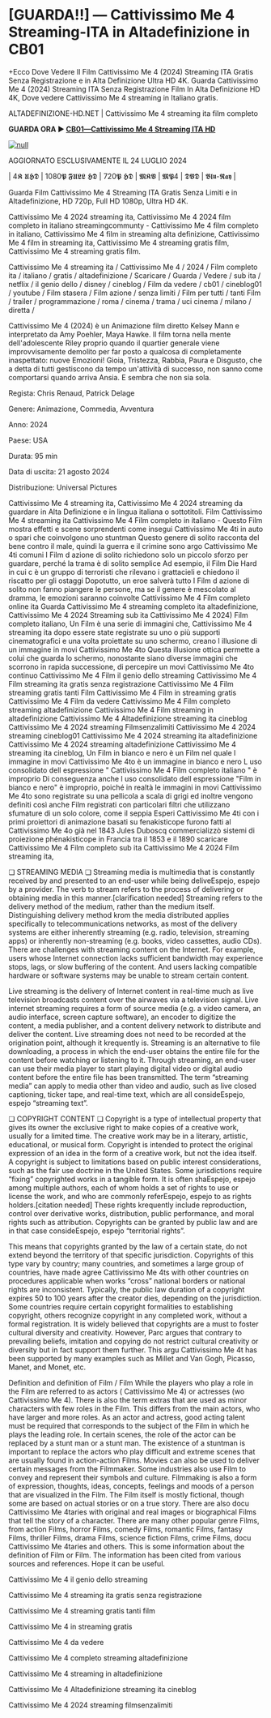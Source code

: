 # [GUARDA!!] — Cattivissimo Me 4 Streaming-ITA in Altadefinizione in CB01

+Ecco Dove Vedere Il Film Cattivissimo Me 4 (2024) Streaming ITA Gratis Senza Registrazione e in Alta Definizione Ultra HD 4K.
Guarda Cattivissimo Me 4 (2024) Streaming ITA Senza Registrazione Film In Alta Definizione HD 4K, Dove vedere Cattivissimo Me 4 streaming in Italiano gratis.

ALTADEFINIZIONE-HD.NET | Cattivissimo Me 4 streaming ita film completo

**GUARDA ORA ▶️ [CB01—Cattivissimo Me 4 Streaming ITA HD](https://t.co/aSTNCAVmkj)**

[![null](https://static.wixstatic.com/media/855a25_043b5abeb4ae4d35ac003198e7fe56ed~mv2.gif)](https://t.co/aSTNCAVmkj)

AGGIORNATO ESCLUSIVAMENTE IL 24 LUGLIO 2024

| 4𝕶 𝖀𝕳𝕯 | 1080𝕻 𝕱𝖀𝕷𝕷 𝕳𝕯 | 720𝕻 𝕳𝕯 | 𝕸𝕶𝖁 | 𝕸𝕻4 | 𝕯𝖁𝕯 | 𝕭𝖑𝖚-𝕽𝖆𝖞 |

Guarda Film Cattivissimo Me 4 Streaming ITA Gratis Senza Limiti e in Altadefinizione, HD 720p, Full HD 1080p, Ultra HD 4K.

Cattivissimo Me 4 2024 streaming ita, Cattivissimo Me 4 2024 film completo in italiano streamingcommunty - Cattivissimo Me 4 film completo in italiano, Cattivissimo Me 4 film in streaming alta definizione, Cattivissimo Me 4 film in streaming ita, Cattivissimo Me 4 streaming gratis film, Cattivissimo Me 4 streaming gratis film.

Cattivissimo Me 4 streaming ita / Cattivissimo Me 4 / 2024 / Film completo ita / italiano / gratis / altadefinizione / Scaricare / Guarda / Vedere / sub ita / netflix / il genio dello / disney / cineblog / Film da vedere / cb01 / cineblog01 / youtube / Film stasera / Film azione / senza limiti / Film per tutti / tanti Film / trailer / programmazione / roma / cinema / trama / uci cinema / milano / diretta /

Cattivissimo Me 4 (2024) è un Animazione film diretto Kelsey Mann e interpretato da Amy Poehler, Maya Hawke. Il film torna nella mente dell'adolescente Riley proprio quando il quartier generale viene improvvisamente demolito per far posto a qualcosa di completamente inaspettato: nuove Emozioni! Gioia, Tristezza, Rabbia, Paura e Disgusto, che a detta di tutti gestiscono da tempo un'attività di successo, non sanno come comportarsi quando arriva Ansia. E sembra che non sia sola.

Regista: Chris Renaud, Patrick Delage


Genere: Animazione, Commedia, Avventura


Anno: 2024


Paese: USA


Durata: 95 min


Data di uscita: 21 agosto 2024


Distribuzione: Universal Pictures


Cattivissimo Me 4 streaming ita, Cattivissimo Me 4 2024 streaming da guardare in Alta Definizione e in lingua italiana o sottotitoli. Film Cattivissimo Me 4 streaming ita Cattivissimo Me 4 Film completo in italiano - Questo Film mostra effetti e scene sorprendenti come insegui Cattivissimo Me 4ti in auto o spari che coinvolgono uno stuntman Questo genere di solito racconta del bene contro il male, quindi la guerra e il crimine sono argo Cattivissimo Me 4ti comuni I Film d azione di solito richiedono solo un piccolo sforzo per guardare, perché la trama è di solito semplice Ad esempio, il Film Die Hard in cui c è un gruppo di terroristi che rilevano i grattacieli e chiedono il riscatto per gli ostaggi Dopotutto, un eroe salverà tutto I Film d azione di solito non fanno piangere le persone, ma se il genere è mescolato al dramma, le emozioni saranno coinvolte Cattivissimo Me 4 Film completo online ita Guarda Cattivissimo Me 4 streaming completo ita altadefinizione, Cattivissimo Me 4 2024 Streaming sub ita Cattivissimo Me 4 2024) Film completo italiano, Un Film è una serie di immagini che, Cattivissimo Me 4 streaming ita dopo essere state registrate su uno o più supporti cinematografici e una volta proiettate su uno schermo, creano l illusione di un immagine in movi Cattivissimo Me 4to Questa illusione ottica permette a colui che guarda lo schermo, nonostante siano diverse immagini che scorrono in rapida successione, di percepire un movi Cattivissimo Me 4to continuo Cattivissimo Me 4 Film il genio dello streaming Cattivissimo Me 4 Film streaming ita gratis senza registrazione Cattivissimo Me 4 Film streaming gratis tanti Film Cattivissimo Me 4 Film in streaming gratis Cattivissimo Me 4 Film da vedere Cattivissimo Me 4 Film completo streaming altadefinizione Cattivissimo Me 4 Film streaming in altadefinizione Cattivissimo Me 4 Altadefinizione streaming ita cineblog Cattivissimo Me 4 2024 streaming Filmsenzalimiti Cattivissimo Me 4 2024 streaming cineblog01 Cattivissimo Me 4 2024 streaming ita altadefinizione Cattivissimo Me 4 2024 streaming altadefinizione Cattivissimo Me 4 streaming ita cineblog, Un Film in bianco e nero è un Film nel quale l immagine in movi Cattivissimo Me 4to è un immagine in bianco e nero L uso consolidato dell espressione " Cattivissimo Me 4 Film completo italiano " è improprio Di conseguenza anche l uso consolidato dell espressione "Film in bianco e nero" è improprio, poiché in realtà le immagini in movi Cattivissimo Me 4to sono registrate su una pellicola a scala di grigi ed inoltre vengono definiti così anche Film registrati con particolari filtri che utilizzano sfumature di un solo colore, come il seppia Esperi Cattivissimo Me 4ti con i primi proiettori di animazione basati su fenakisticope furono fatti al Cattivissimo Me 4o già nel 1843 Jules Duboscq commercializzò sistemi di proiezione phénakisticope in Francia tra il 1853 e il 1890 scaricare Cattivissimo Me 4 Film completo sub ita Cattivissimo Me 4 2024 Film streaming ita,

❏ STREAMING MEDIA ❏ Streaming media is multimedia that is constantly received by and presented to an end-user while being deliveEspejo, espejo by a provider. The verb to stream refers to the process of delivering or obtaining media in this manner.[clarification needed] Streaming refers to the delivery method of the medium, rather than the medium itself. Distinguishing delivery method krom the media distributed applies specifically to telecommunications networks, as most of the delivery systems are either inherently streaming (e.g. radio, television, streaming apps) or inherently non-streaming (e.g. books, video cassettes, audio CDs). There are challenges with streaming content on the Internet. For example, users whose Internet connection lacks sufficient bandwidth may experience stops, lags, or slow buffering of the content. And users lacking compatible hardware or software systems may be unable to stream certain content.

Live streaming is the delivery of Internet content in real-time much as live television broadcasts content over the airwaves via a television signal. Live internet streaming requires a form of source media (e.g. a video camera, an audio interface, screen capture software), an encoder to digitize the content, a media publisher, and a content delivery network to distribute and deliver the content. Live streaming does not need to be recorded at the origination point, although it krequently is. Streaming is an alternative to file downloading, a process in which the end-user obtains the entire file for the content before watching or listening to it. Through streaming, an end-user can use their media player to start playing digital video or digital audio content before the entire file has been transmitted. The term “streaming media” can apply to media other than video and audio, such as live closed captioning, ticker tape, and real-time text, which are all consideEspejo, espejo “streaming text”.

❏ COPYRIGHT CONTENT ❏ Copyright is a type of intellectual property that gives its owner the exclusive right to make copies of a creative work, usually for a limited time. The creative work may be in a literary, artistic, educational, or musical form. Copyright is intended to protect the original expression of an idea in the form of a creative work, but not the idea itself. A copyright is subject to limitations based on public interest considerations, such as the fair use doctrine in the United States. Some jurisdictions require “fixing” copyrighted works in a tangible form. It is often shaEspejo, espejo among multiple authors, each of whom holds a set of rights to use or license the work, and who are commonly referEspejo, espejo to as rights holders.[citation needed] These rights krequently include reproduction, control over derivative works, distribution, public performance, and moral rights such as attribution. Copyrights can be granted by public law and are in that case consideEspejo, espejo “territorial rights”.

This means that copyrights granted by the law of a certain state, do not extend beyond the territory of that specific jurisdiction. Copyrights of this type vary by country; many countries, and sometimes a large group of countries, have made agree Cattivissimo Me 4ts with other countries on procedures applicable when works “cross” national borders or national rights are inconsistent. Typically, the public law duration of a copyright expires 50 to 100 years after the creator dies, depending on the jurisdiction. Some countries require certain copyright formalities to establishing copyright, others recognize copyright in any completed work, without a formal registration. It is widely believed that copyrights are a must to foster cultural diversity and creativity. However, Parc argues that contrary to prevailing beliefs, imitation and copying do not restrict cultural creativity or diversity but in fact support them further. This argu Cattivissimo Me 4t has been supported by many examples such as Millet and Van Gogh, Picasso, Manet, and Monet, etc.

Definition and definition of Film / Film While the players who play a role in the Film are referred to as actors ( Cattivissimo Me 4) or actresses (wo Cattivissimo Me 4). There is also the term extras that are used as minor characters with few roles in the Film. This differs from the main actors, who have larger and more roles. As an actor and actress, good acting talent must be required that corresponds to the subject of the Film in which he plays the leading role. In certain scenes, the role of the actor can be replaced by a stunt man or a stunt man. The existence of a stuntman is important to replace the actors who play difficult and extreme scenes that are usually found in action-action Films. Movies can also be used to deliver certain messages from the Filmmaker. Some industries also use Film to convey and represent their symbols and culture. Filmmaking is also a form of expression, thoughts, ideas, concepts, feelings and moods of a person that are visualized in the Film. The Film itself is mostly fictional, though some are based on actual stories or on a true story. There are also docu Cattivissimo Me 4taries with original and real images or biographical Films that tell the story of a character. There are many other popular genre Films, from action Films, horror Films, comedy Films, romantic Films, fantasy Films, thriller Films, drama Films, science fiction Films, crime Films, docu Cattivissimo Me 4taries and others. This is some information about the definition of Film or Film. The information has been cited from various sources and references. Hope it can be useful.

Cattivissimo Me 4 il genio dello streaming

Cattivissimo Me 4 streaming ita gratis senza registrazione

Cattivissimo Me 4 streaming gratis tanti film

Cattivissimo Me 4 in streaming gratis

Cattivissimo Me 4 da vedere

Cattivissimo Me 4 completo streaming altadefinizione

Cattivissimo Me 4 streaming in altadefinizione

Cattivissimo Me 4 Altadefinizione streaming ita cineblog

Cattivissimo Me 4 2024 streaming filmsenzalimiti
